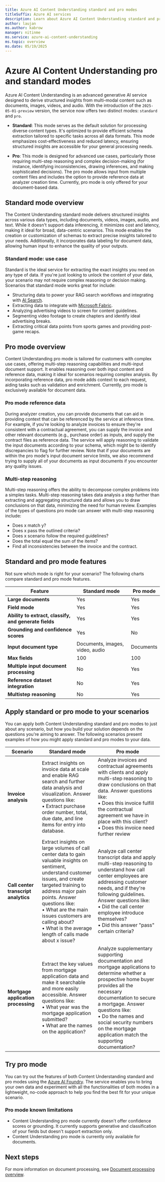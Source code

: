 ```yaml
---
title: Azure AI Content Understanding standard and pro modes
titleSuffix: Azure AI services
description: Learn about Azure AI Content Understanding standard and pro modes.
author: laujan
ms.author: kabrow
manager: nitinme
ms.service: azure-ai-content-understanding
ms.topic: overview
ms.date: 05/19/2025
---
```


# Azure AI Content Understanding pro and standard modes

Azure AI Content Understanding is an advanced generative AI service designed to derive structured insights from multi-modal content such as documents, images, videos, and audio. With the introduction of the `2025-05-01-preview` version, the service now offers two distinct modes: `standard` and `pro`.

* **Standard**: This mode serves as the default solution for processing diverse content types. It's optimized to provide efficient schema extraction tailored to specific tasks across all data formats. This mode emphasizes cost-effectiveness and reduced latency, ensuring structured insights are accessible for your general processing needs.

* **Pro**: This mode is designed for advanced use cases, particularly those requiring multi-step reasoning and complex decision-making (for instance, identifying inconsistencies, drawing inferences, and making sophisticated decisions). The pro mode allows input from multiple content files and includes the option to provide reference data at analyzer creation time. Currently, pro mode is only offered for your document-based data.


## Standard mode overview

The Content Understanding standard mode delivers structured insights across various data types, including documents, videos, images, audio, and text. While it doesn't support data inferencing, it minimizes cost and latency, making it ideal for broad, data-centric scenarios. This mode enables the creation or customization of schemas to extract precise insights tailored to your needs. Additionally, it incorporates data labeling for document data, allowing human input to enhance the quality of your outputs.

### Standard mode: use case

Standard is the ideal service for extracting the exact insights you need on any type of data. If you're just looking to unlock the content of your data, your scenario may not require complex reasoning or decision making. Scenarios that standard mode works great for include:

* Structuring data to power your RAG search workflows and integrating with [AI Search](../../../search/search-what-is-azure-search.md).
* Extracting data to integrate with [Microsoft Fabric](https://blog.fabric.microsoft.com/en-US/blog/).
* Analyzing advertising videos to screen for content guidelines.
* Segmenting video footage to create chapters and identify ideal advertising breaks.
* Extracting critical data points from sports games and providing post-game recaps.

## Pro mode overview

Content Understanding pro mode is tailored for customers with complex use cases, offering multi-step reasoning capabilities and multi-input document support. It enables reasoning over both input content and reference data, making it ideal for scenarios requiring complex analysis. By incorporating reference data, pro mode adds context to each request, aiding tasks such as validation and enrichment. Currently, pro mode is exclusively available for document data.

### Pro mode reference data

During analyzer creation, you can provide documents that can aid in providing context that can be referenced by the service at inference time. For example, if you're looking to analyze invoices to ensure they're consistent with a contractual agreement, you can supply the invoice and other relevant documents (e.g., purchase order) as inputs, and supply the contract files as reference data. The service will apply reasoning to validate the input documents according to your schema, which might be to identify discrepancies to flag for further review. Note that if your documents are within the pro mode's input document service limits, we also recommend trying to supply all of your documents as input documents if you encounter any quality issues.

### Multi-step reasoning

Multi-step reasoning offers the ability to decompose complex problems into a simples tasks. Multi-step reasoning takes data analysis a step further than extracting and aggregating structured data and allows you to draw conclusions on that data, minimizing the need for human review. Examples of the types of questions pro mode can answer with multi-step reasoning include:

* Does x match y?
* Does x pass the outlined criteria?
* Does x scenario follow the required guidelines?
* Does the total equal the sum of the items?
* Find all inconsistencies between the invoice and the contract.

## Standard and pro mode features

Not sure which mode is right for your scenario? The following charts compare standard and pro mode features.

| Feature | Standard mode | Pro mode |
|----|----|----|
| **Large documents** | Yes  | Yes |
| **Field mode** | Yes | Yes |
| **Ability to extract, classify, and generate fields** | Yes | Yes |
| **Grounding and confidence scores** | Yes | No |
| **Input document type** | Documents, images, video, audio | Documents |
| **Max fields** | 100 | 100 |
| **Multiple input document processing** | No | Yes |
| **Reference dataset integration** | No  | Yes |
| **Multistep reasoning** | No  | Yes |


## Apply standard or pro mode to your scenarios

 You can apply both Content Understanding standard and pro modes to just about any scenario, but how you build your solution depends on the questions you're aiming to answer. The following scenarios present examples of how you might apply standard and pro modes to your data.

| Scenario | Standard mode | Pro mode|
|----|----|----|
| **Invoice analysis** | Extract insights on invoice data at scale and enable RAG search and further data analysis and visualization. Answer questions like: <br> &bullet; Extract purchase order number, total, due date, and line items for entry into database. | Analyze invoices and contractual agreements with clients and apply multi-step reasoning to draw conclusions on that data. Answer questions like: <br> &bullet; Does this invoice fulfill the contractual agreement we have in place with this client? <br> &bullet; Does this invoice need further review |
| **Call center transcript analytics** | Extract insights on large volumes of call center data to gain valuable insights on sentiment, understand customer issues, and create targeted training to address major pain points. Answer questions like: <br> &bullet; What are the main issues customers are calling about? <br> &bullet; What is the average length of calls made about x issue? | Analyze call center transcript data and apply multi-step reasoning to understand how call center employees are addressing customer needs, and if they're following guidelines. Answer questions like: <br> &bullet; Did the call center employee introduce themselves? <br> &bullet; Did this answer "pass" certain criteria? |
| **Mortgage application processing** | Extract the key values from mortgage application data and make it searchable and more easily accessible. Answer questions like: <br> &bullet;  What year was the mortgage application submitted? <br> &bullet; What are the names on the application? | Analyze supplementary supporting documentation and mortgage applications to determine whether a prospective home buyer provides all the necessary documentation to secure a mortgage. Answer questions like: <br> &bullet;  Do the names and social security numbers on the mortgage application match the supporting documentation? |

## Try pro mode

You can try out the features of both Content Understanding standard and pro modes using the [Azure AI Foundry](https://ai.azure.com/explore/aiservices/vision/contentunderstanding). The service enables you to bring your own data and experiment with all the functionalities of both modes in a lightweight, no-code approach to help you find the best fit for your unique scenario.

### Pro mode known limitations

* Content Understanding pro mode currently doesn't offer confidence scores or grounding. It currently supports generative and classification of your fields but doesn't support extraction only.
* Content Understanding pro mode is currently only available for documents.

## Next steps

For more information on document processing, see [Document processing overview](../document/overview.md).



